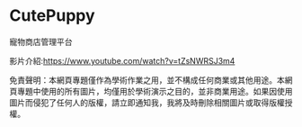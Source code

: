 # CutePuppy
寵物商店管理平台

影片介紹:https://www.youtube.com/watch?v=tZsNWRSJ3m4

免責聲明：本網頁專題僅作為學術作業之用，並不構成任何商業或其他用途。本網頁專題中使用的所有圖片，均僅用於學術演示之目的，並非商業用途。如果因使用圖片而侵犯了任何人的版權，請立即通知我，我將及時刪除相關圖片或取得版權授權。
